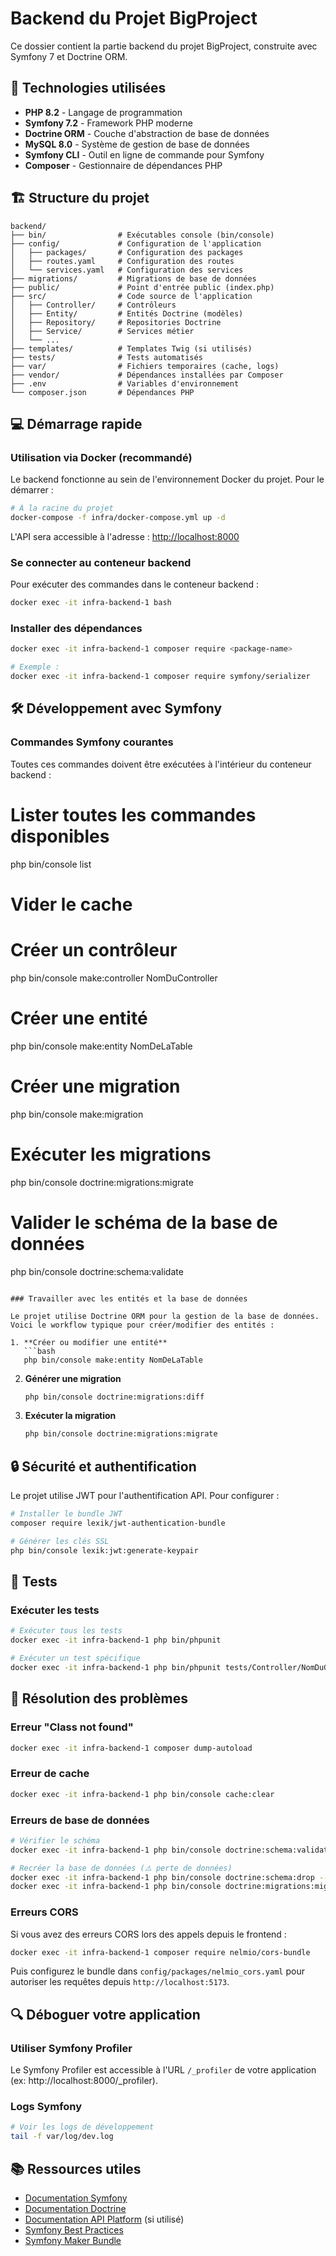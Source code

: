 # Backend du Projet BigProject

Ce dossier contient la partie backend du projet BigProject, construite avec Symfony 7 et Doctrine ORM.

## 🚀 Technologies utilisées

- **PHP 8.2** - Langage de programmation
- **Symfony 7.2** - Framework PHP moderne
- **Doctrine ORM** - Couche d'abstraction de base de données
- **MySQL 8.0** - Système de gestion de base de données
- **Symfony CLI** - Outil en ligne de commande pour Symfony
- **Composer** - Gestionnaire de dépendances PHP

## 🏗️ Structure du projet

```
backend/
├── bin/                # Exécutables console (bin/console)
├── config/             # Configuration de l'application
│   ├── packages/       # Configuration des packages
│   ├── routes.yaml     # Configuration des routes
│   └── services.yaml   # Configuration des services
├── migrations/         # Migrations de base de données
├── public/             # Point d'entrée public (index.php)
├── src/                # Code source de l'application
│   ├── Controller/     # Contrôleurs
│   ├── Entity/         # Entités Doctrine (modèles)
│   ├── Repository/     # Repositories Doctrine
│   ├── Service/        # Services métier
│   └── ...
├── templates/          # Templates Twig (si utilisés)
├── tests/              # Tests automatisés
├── var/                # Fichiers temporaires (cache, logs)
├── vendor/             # Dépendances installées par Composer
├── .env                # Variables d'environnement
└── composer.json       # Dépendances PHP
```

## 💻 Démarrage rapide

### Utilisation via Docker (recommandé)

Le backend fonctionne au sein de l'environnement Docker du projet. Pour le démarrer :

```bash
# À la racine du projet
docker-compose -f infra/docker-compose.yml up -d
```

L'API sera accessible à l'adresse : [http://localhost:8000](http://localhost:8000)

### Se connecter au conteneur backend

Pour exécuter des commandes dans le conteneur backend :

```bash
docker exec -it infra-backend-1 bash
```

### Installer des dépendances

```bash
docker exec -it infra-backend-1 composer require <package-name>

# Exemple :
docker exec -it infra-backend-1 composer require symfony/serializer
```

## 🛠️ Développement avec Symfony

### Commandes Symfony courantes

Toutes ces commandes doivent être exécutées à l'intérieur du conteneur backend :

# Lister toutes les commandes disponibles
php bin/console list

# Vider le cache

# Créer un contrôleur
php bin/console make:controller NomDuController

# Créer une entité
php bin/console make:entity NomDeLaTable

# Créer une migration
php bin/console make:migration

# Exécuter les migrations
php bin/console doctrine:migrations:migrate

# Valider le schéma de la base de données
php bin/console doctrine:schema:validate
```

### Travailler avec les entités et la base de données

Le projet utilise Doctrine ORM pour la gestion de la base de données. Voici le workflow typique pour créer/modifier des entités :

1. **Créer ou modifier une entité**
   ```bash
   php bin/console make:entity NomDeLaTable
   ```

2. **Générer une migration**
   ```bash
   php bin/console doctrine:migrations:diff
   ```

3. **Exécuter la migration**
   ```bash
   php bin/console doctrine:migrations:migrate
   ```

## 🔒 Sécurité et authentification

Le projet utilise JWT pour l'authentification API. Pour configurer :

```bash
# Installer le bundle JWT
composer require lexik/jwt-authentication-bundle

# Générer les clés SSL
php bin/console lexik:jwt:generate-keypair
```

## 📝 Tests

### Exécuter les tests

```bash
# Exécuter tous les tests
docker exec -it infra-backend-1 php bin/phpunit

# Exécuter un test spécifique
docker exec -it infra-backend-1 php bin/phpunit tests/Controller/NomDuControllerTest.php
```

## 🐞 Résolution des problèmes

### Erreur "Class not found"

```bash
docker exec -it infra-backend-1 composer dump-autoload
```

### Erreur de cache

```bash
docker exec -it infra-backend-1 php bin/console cache:clear
```

### Erreurs de base de données

```bash
# Vérifier le schéma
docker exec -it infra-backend-1 php bin/console doctrine:schema:validate

# Recréer la base de données (⚠️ perte de données)
docker exec -it infra-backend-1 php bin/console doctrine:schema:drop --force
docker exec -it infra-backend-1 php bin/console doctrine:migrations:migrate --no-interaction
```

### Erreurs CORS

Si vous avez des erreurs CORS lors des appels depuis le frontend :

```bash
docker exec -it infra-backend-1 composer require nelmio/cors-bundle
```

Puis configurez le bundle dans `config/packages/nelmio_cors.yaml` pour autoriser les requêtes depuis `http://localhost:5173`.

## 🔍 Déboguer votre application

### Utiliser Symfony Profiler

Le Symfony Profiler est accessible à l'URL `/_profiler` de votre application (ex: http://localhost:8000/_profiler).

### Logs Symfony

```bash
# Voir les logs de développement
tail -f var/log/dev.log
```

## 📚 Ressources utiles

- [Documentation Symfony](https://symfony.com/doc/current/index.html)
- [Documentation Doctrine](https://www.doctrine-project.org/projects/doctrine-orm/en/2.10/index.html)
- [Documentation API Platform](https://api-platform.com/docs/) (si utilisé)
- [Symfony Best Practices](https://symfony.com/doc/current/best_practices.html)
- [Symfony Maker Bundle](https://symfony.com/bundles/SymfonyMakerBundle/current/index.html) 